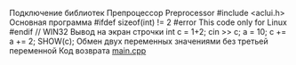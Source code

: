 Подключение библиотек
Препроцессор
Preprocessor
#include <aclui.h>
Основная программа
#ifdef sizeof(int) != 2
#error This code only for Linux
#endif // WIN32
Вывод на экран строчки
int c = 1+2;
cin >> c;
a = 10;
c += a += 2;
SHOW(c);
Обмен двух переменных значениями
без третьей переменной
Код возврата
[main.cpp](main.cpp)

